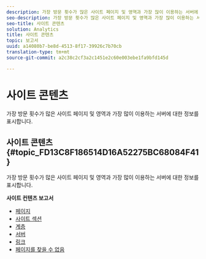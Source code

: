 ```yaml
---
description: 가장 방문 횟수가 많은 사이트 페이지 및 영역과 가장 많이 이용하는 서버에 대한 정보를 표시합니다.
seo-description: 가장 방문 횟수가 많은 사이트 페이지 및 영역과 가장 많이 이용하는 서버에 대한 정보를 표시합니다.
seo-title: 사이트 콘텐츠
solution: Analytics
title: 사이트 콘텐츠
topic: 보고서
uuid: a14080b7-be8d-4513-8f17-39926c7b70cb
translation-type: tm+mt
source-git-commit: a2c38c2cf3a2c1451e2c60e003ebe1fa9bfd145d

---
```



# 사이트 콘텐츠

가장 방문 횟수가 많은 사이트 페이지 및 영역과 가장 많이 이용하는 서버에 대한 정보를 표시합니다.

## 사이트 콘텐츠 {#topic_FD13C8F186514D16A52275BC68084F41}

가장 방문 횟수가 많은 사이트 페이지 및 영역과 가장 많이 이용하는 서버에 대한 정보를 표시합니다.

**사이트 컨텐츠 보고서**

* [페이지](../../../components/c-variables/dimensionslist/reports-pages.md#concept_0219136EA25745B58434D0C7E751D7D5)
* [사이트 섹션](../../../components/c-variables/dimensionslist/reports-site-sections.md#concept_39E550D7A9E34C9580E81F5F9E12BDDD)
* [계층](../../../components/c-variables/dimensionslist/reports-hierarchy.md#concept_845DFC7699C54E4A81C89D7F5396136B)
* [서버](../../../components/c-variables/dimensionslist/reports-servers.md#concept_A5CABE5BB44E4919BE27E7C4EAD8F6CE)
* [링크](../../../components/c-variables/dimensionslist/reports-links.md#concept_E6D8D3C5A834415C972CF4002D849281)
* [페이지를 찾을 수 없음](../../../components/c-variables/dimensionslist/reports-pages-not-found.md#concept_46A8DB85A4DE428A944C5711B2AE625B)


